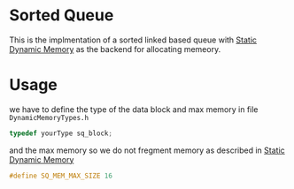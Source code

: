 # Sorted Queue
This is the implmentation of a sorted linked based queue with [Static Dynamic Memory](../DynamicMemory/README.md) as the backend for allocating memeory.

# Usage
we have to define the type of the data block and max memory in file `DynamicMemoryTypes.h`
```c
typedef yourType sq_block;
```

and the max memory so we do not fregment memory as described in [Static Dynamic Memory](../DynamicMemory/README.md)


```c
#define SQ_MEM_MAX_SIZE 16
```
